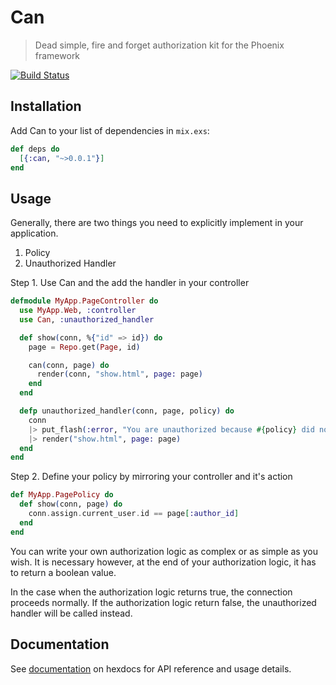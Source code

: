 # Can
> Dead simple, fire and forget authorization kit for the Phoenix framework

[![Build Status](https://semaphoreci.com/api/v1/imranismail/can/branches/master/badge.svg)](https://semaphoreci.com/imranismail/can)

## Installation
Add Can to your list of dependencies in `mix.exs`:

```elixir
def deps do
  [{:can, "~>0.0.1"}]
end
```

## Usage
Generally, there are two things you need to explicitly implement in your application.

1. Policy
2. Unauthorized Handler

Step 1. Use Can and the add the handler in your controller
```elixir
defmodule MyApp.PageController do
  use MyApp.Web, :controller
  use Can, :unauthorized_handler

  def show(conn, %{"id" => id}) do
    page = Repo.get(Page, id)

    can(conn, page) do
      render(conn, "show.html", page: page)
    end
  end

  defp unauthorized_handler(conn, page, policy) do
    conn
    |> put_flash(:error, "You are unauthorized because #{policy} did not return true for #{page.id}")
    |> render("show.html", page: page)
  end
end
```

Step 2. Define your policy by mirroring your controller and it's action
```elixir
def MyApp.PagePolicy do
  def show(conn, page) do
    conn.assign.current_user.id == page[:author_id]
  end
end
```

You can write your own authorization logic as complex or as simple as you wish. It is necessary however, at the end of your authorization logic, it has to return a boolean value.

In the case when the authorization logic returns true, the connection proceeds normally. If the authorization logic return false, the unauthorized handler will be called instead.

## Documentation
See [documentation](http://hexdocs.pm/can/) on hexdocs for API reference and usage details.
